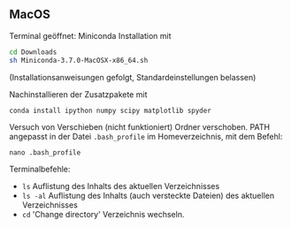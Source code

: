 MacOS
-----

Terminal geöffnet: Miniconda Installation mit

```bash
cd Downloads
sh Miniconda-3.7.0-MacOSX-x86_64.sh
```

(Installationsanweisungen gefolgt, Standardeinstellungen belassen)

Nachinstallieren der Zusatzpakete mit

```
conda install ipython numpy scipy matplotlib spyder
```

Versuch von Verschieben (nicht funktioniert)
Ordner verschoben.
PATH angepasst in der Datei `.bash_profile` im Homeverzeichnis, mit dem Befehl:

```
nano .bash_profile
```

Terminalbefehle:
- `ls` Auflistung des Inhalts des aktuellen Verzeichnisses
- `ls -al` Auflistung des Inhalts (auch versteckte Dateien) des aktuellen Verzeichnisses
- `cd` 'Change directory' Verzeichnis wechseln.


